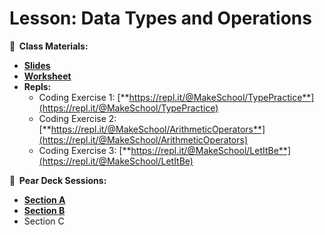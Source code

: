 <!-- .slide: data-background="./Images/header.svg" data-background-repeat="none" data-background-size="40% 40%" data-background-position="center 10%" class="header" -->
# Lesson: Data Types and Operations

<!-- Put a link to the slides so that students can find them -->

**📝 &nbsp;Class Materials:** 
  <!-- Put a link to the slides -->
* [**Slides**](https://docs.google.com/presentation/d/17Y4AvJINSMdyTU1zd5UlIPl6vybdqmp5AMaCMLMgOLo/edit#slide=id.p)
* [**Worksheet**](https://docs.google.com/document/d/15bLc1rmHMl1mp7khr32wW7Cv3Gl8I97ZI4_RwWOLycc/copy)
* **Repls:**
  * Coding Exercise 1: [**https://repl.it/@MakeSchool/TypePractice**](https://repl.it/@MakeSchool/TypePractice)
  * Coding Exercise 2: [**https://repl.it/@MakeSchool/ArithmeticOperators**](https://repl.it/@MakeSchool/ArithmeticOperators)
  * Coding Exercise 3: [**https://repl.it/@MakeSchool/LetItBe**](https://repl.it/@MakeSchool/LetItBe)
  
**🍐 &nbsp;Pear Deck Sessions:**
 * [**Section A**](https://app.peardeck.com/student/tujxllhgo)
 * [**Section B**](https://app.peardeck.com/student/ttvzhzngt)
 * Section C
<!-- > -->

